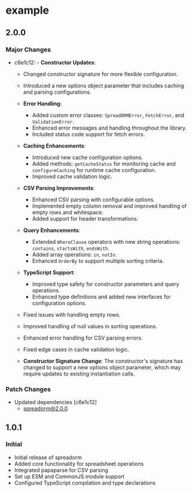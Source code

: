 # example

## 2.0.0

### Major Changes

- c6e1c12: - **Constructor Updates**:

  - Changed constructor signature for more flexible configuration.
  - Introduced a new options object parameter that includes caching and parsing configurations.
  - **Error Handling**:
    - Added custom error classes: `SpreadORMError`, `FetchError`, and `ValidationError`.
    - Enhanced error messages and handling throughout the library.
    - Included status code support for fetch errors.
  - **Caching Enhancements**:
    - Introduced new cache configuration options.
    - Added methods: `getCacheStatus` for monitoring cache and `configureCaching` for runtime cache configuration.
    - Improved cache validation logic.
  - **CSV Parsing Improvements**:
    - Enhanced CSV parsing with configurable options.
    - Implemented empty column removal and improved handling of empty rows and whitespace.
    - Added support for header transformations.
  - **Query Enhancements**:
    - Extended `WhereClause` operators with new string operations: `contains`, `startsWith`, `endsWith`.
    - Added array operations: `in`, `notIn`.
    - Enhanced `OrderBy` to support multiple sorting criteria.
  - **TypeScript Support**:

    - Improved type safety for constructor parameters and query operations.
    - Enhanced type definitions and added new interfaces for configuration options.

  - Fixed issues with handling empty rows.
  - Improved handling of null values in sorting operations.
  - Enhanced error handling for CSV parsing errors.
  - Fixed edge cases in cache validation logic.
  - **Constructor Signature Change**: The constructor's signature has changed to support a new options object parameter, which may require updates to existing instantiation calls.

### Patch Changes

- Updated dependencies [c6e1c12]
  - spreadorm@2.0.0

## 1.0.1

### Initial

- Initial release of spreadorm
- Added core functionality for spreadsheet operations
- Integrated papaparse for CSV parsing
- Set up ESM and CommonJS module support
- Configured TypeScript compilation and type declarations
